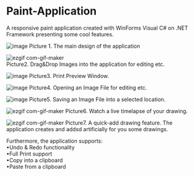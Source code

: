 # Paint-Application

A responsive paint application created with WinForms Visual C# on .NET Framework presenting some cool features.

![image](https://user-images.githubusercontent.com/52785685/109539071-84cd6300-7ac9-11eb-8910-30f108614687.png)
Picture 1. The main design of the application

![ezgif com-gif-maker](https://user-images.githubusercontent.com/52785685/109540451-20ab9e80-7acb-11eb-9b73-51505c298495.gif) <br>
Picture2. Drag&Drop Images into the application for editing etc.

![image](https://user-images.githubusercontent.com/52785685/109539377-ea215400-7ac9-11eb-8fdb-7bb9ddebef3e.png)
Picture3. Print Preview Window.

![image](https://user-images.githubusercontent.com/52785685/109539513-1046f400-7aca-11eb-90dd-76934f4c1a47.png)
Picture4. Opening an Image File for editing etc.

![image](https://user-images.githubusercontent.com/52785685/109539588-294fa500-7aca-11eb-806e-7382dd8b1a1d.png)
Picture5. Saving an Image File into a selected location.

![ezgif com-gif-maker](https://user-images.githubusercontent.com/52785685/109540002-9bc08500-7aca-11eb-958d-b44dac523e2e.gif) 
Picture6. Watch a live timelapse of your drawing.

![ezgif com-gif-maker](https://user-images.githubusercontent.com/52785685/109540170-ca3e6000-7aca-11eb-9261-0ee3d3a469d3.gif) 
Picture7. A quick-add drawing feature. The application creates and addsd artificially for you some drawings.

Furthermore, the application supports: <br>
•Undo & Redo functionality <br>
•Full Print support <br>
•Copy into a clipboard <br>
•Paste from a clipboard
